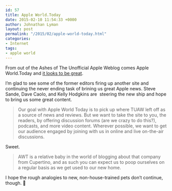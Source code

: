 ```yaml
---
id: 57
title: Apple World.Today
date: 2015-02-10 11:54:33 +0000
author: Johnathan Lyman
layout: post
permalink: "/2015/02/apple-world-today.html"
categories:
- Internet
tags:
- apple world
---
```

From out of the Ashes of The Unofficial Apple Weblog comes Apple World.Today and [it looks to be great][1].

I’m glad to see some of the former editors firing up another site and continuing the never ending task of brining us great Apple news. Steve Sande, Dave Caolo, and Kelly Hodgkins are  steering the new ship and hope to bring us some great content.

> Our goal with Apple World Today is to pick up where TUAW left off as a source of news and reviews. But we want to take the site to you, the readers, by offering discussion forums (are we crazy to do this?), podcasts, and more video content. Wherever possible, we want to get our audience engaged by joining with us in online and live on-the-air discussions.

Sweet.

> AWT is a relative baby in the world of blogging about that company from Cupertino, and as such you can expect us to poop ourselves on a regular basis as we get used to our new home.

I hope the rough analogies to new, non-house-trained pets don’t continue, though. 🙂

[1]: http://appleworld.today